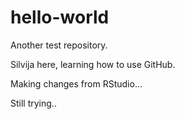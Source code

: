 # hello-world

Another test repository. 

Silvija here, learning how to use GitHub. 

Making changes from RStudio... 

Still trying.. 